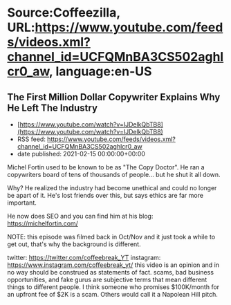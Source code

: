 # Source:Coffeezilla, URL:https://www.youtube.com/feeds/videos.xml?channel_id=UCFQMnBA3CS502aghlcr0_aw, language:en-US

## The First Million Dollar Copywriter Explains Why He Left The Industry
 - [https://www.youtube.com/watch?v=IJDelkQbTB8](https://www.youtube.com/watch?v=IJDelkQbTB8)
 - RSS feed: https://www.youtube.com/feeds/videos.xml?channel_id=UCFQMnBA3CS502aghlcr0_aw
 - date published: 2021-02-15 00:00:00+00:00

Michel Fortin used to be known to be as "The Copy Doctor". He ran a copywriters board of tens of thousands of people... but he shut it all down. 

Why? He realized the industry had become unethical and could no longer be  apart of it.  He's lost friends over this, but says ethics are far more important. 

He now does SEO and you can find him at his blog: https://michelfortin.com/

NOTE: this episode was filmed back in Oct/Nov and it just took a while to get out, that's why the background is different.

twitter: https://twitter.com/coffeebreak_YT
instagram: https://www.instagram.com/coffeebreak_yt/
this video is an opinion and in no way should be construed as statements of fact. scams, bad business opportunities, and fake gurus are subjective terms that mean different things to different people. I think someone who promises $100K/month for an upfront fee of $2K is a scam. Others would call it a Napolean Hill pitch.

